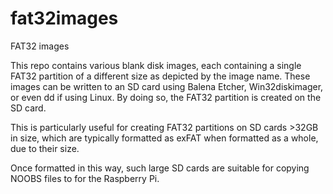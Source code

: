 # fat32images
FAT32 images

This repo contains various blank disk images, each containing a single FAT32 partition of a different size as depicted by the image name.
These images can be written to an SD card using Balena Etcher, Win32diskimager, or even dd if using Linux.
By doing so, the FAT32 partition is created on the SD card.

This is particularly useful for creating FAT32 partitions on SD cards >32GB in size, which are typically formatted as exFAT when 
formatted as a whole, due to their size.

Once formatted in this way, such large SD cards are suitable for copying NOOBS files to for the Raspberry Pi.
